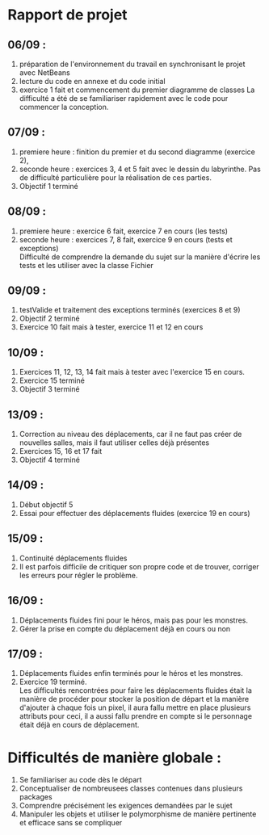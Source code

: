 # Rapport de projet

## 06/09 : 
1. préparation de l'environnement du travail en synchronisant le projet avec NetBeans
2. lecture du code en annexe et du code initial
3. exercice 1 fait et commencement du premier diagramme de classes
La difficulté a été de se familiariser rapidement avec le code pour commencer la conception.

## 07/09 :
1. premiere heure : finition du premier et du second diagramme (exercice 2), 
2. seconde heure : exercices 3,  4 et 5 fait avec le dessin du labyrinthe.
Pas de difficulté particulière pour la réalisation de ces parties.
3. Objectif 1 terminé

## 08/09 :
1. premiere heure : exercice 6 fait, exercice 7 en cours (les tests)
2. seconde heure : exercices 7, 8 fait, exercice 9 en cours (tests et exceptions) <br/>
Difficulté de comprendre la demande du sujet sur la manière d'écrire les tests et les utiliser avec la classe Fichier

## 09/09 :
1. testValide et traitement des exceptions terminés (exercices 8 et 9)
2. Objectif 2 terminé
3. Exercice 10 fait mais à tester, exercice 11 et 12 en cours

## 10/09 :
1. Exercices 11, 12, 13, 14 fait mais à tester avec l'exercice 15 en cours.
2. Exercice 15 terminé
3. Objectif 3 terminé

## 13/09 :
1. Correction au niveau des déplacements, car il ne faut pas créer de nouvelles salles, mais il faut utiliser celles déjà présentes
2. Exercices 15, 16 et 17 fait
3. Objectif 4 terminé

## 14/09 :
1. Début objectif 5
2. Essai pour effectuer des déplacements fluides (exercice 19 en cours)

## 15/09 :
1. Continuité déplacements fluides
2. Il est parfois difficile de critiquer son propre code et de trouver, corriger les erreurs pour régler le problème.

## 16/09 :
1. Déplacements fluides fini pour le héros, mais pas pour les monstres.
2. Gérer la prise en compte du déplacement déjà en cours ou non

## 17/09 :
1. Déplacements fluides enfin terminés pour le héros et les monstres.
2. Exercice 19 terminé. <br/>
Les difficultés rencontrées pour faire les déplacements fluides était la manière de procéder pour stocker la position de départ et la manière d'ajouter à chaque fois un pixel, il aura fallu mettre en place plusieurs attributs pour ceci, il a aussi fallu prendre en compte si le personnage était déjà en cours de déplacement.<br/>

# Difficultés de manière globale :
1. Se familiariser au code dès le départ
2. Conceptualiser de nombreusees classes contenues dans plusieurs packages
3. Comprendre précisément les exigences demandées par le sujet
4. Manipuler les objets et utiliser le polymorphisme de manière pertinente et efficace sans se compliquer


